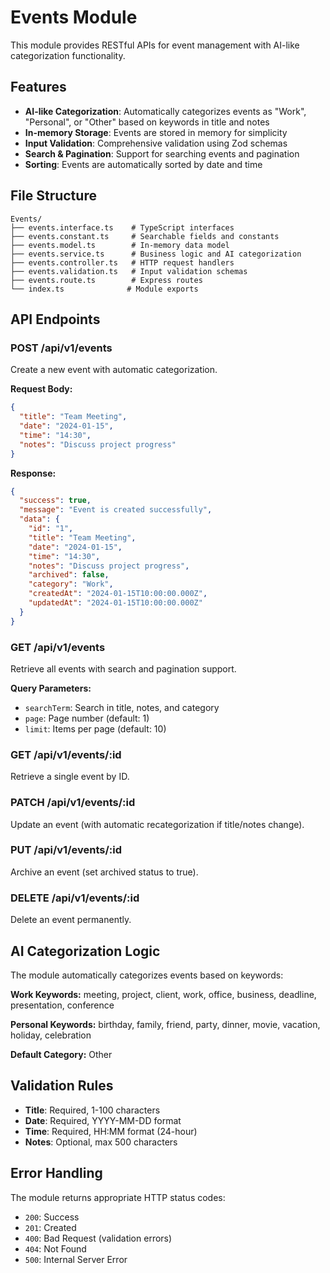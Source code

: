 # Events Module

This module provides RESTful APIs for event management with AI-like categorization functionality.

## Features

- **AI-like Categorization**: Automatically categorizes events as "Work", "Personal", or "Other" based on keywords in title and notes
- **In-memory Storage**: Events are stored in memory for simplicity
- **Input Validation**: Comprehensive validation using Zod schemas
- **Search & Pagination**: Support for searching events and pagination
- **Sorting**: Events are automatically sorted by date and time

## File Structure

```
Events/
├── events.interface.ts    # TypeScript interfaces
├── events.constant.ts     # Searchable fields and constants
├── events.model.ts        # In-memory data model
├── events.service.ts      # Business logic and AI categorization
├── events.controller.ts   # HTTP request handlers
├── events.validation.ts   # Input validation schemas
├── events.route.ts        # Express routes
└── index.ts              # Module exports
```

## API Endpoints

### POST /api/v1/events

Create a new event with automatic categorization.

**Request Body:**

```json
{
  "title": "Team Meeting",
  "date": "2024-01-15",
  "time": "14:30",
  "notes": "Discuss project progress"
}
```

**Response:**

```json
{
  "success": true,
  "message": "Event is created successfully",
  "data": {
    "id": "1",
    "title": "Team Meeting",
    "date": "2024-01-15",
    "time": "14:30",
    "notes": "Discuss project progress",
    "archived": false,
    "category": "Work",
    "createdAt": "2024-01-15T10:00:00.000Z",
    "updatedAt": "2024-01-15T10:00:00.000Z"
  }
}
```

### GET /api/v1/events

Retrieve all events with search and pagination support.

**Query Parameters:**

- `searchTerm`: Search in title, notes, and category
- `page`: Page number (default: 1)
- `limit`: Items per page (default: 10)

### GET /api/v1/events/:id

Retrieve a single event by ID.

### PATCH /api/v1/events/:id

Update an event (with automatic recategorization if title/notes change).

### PUT /api/v1/events/:id

Archive an event (set archived status to true).

### DELETE /api/v1/events/:id

Delete an event permanently.

## AI Categorization Logic

The module automatically categorizes events based on keywords:

**Work Keywords:** meeting, project, client, work, office, business, deadline, presentation, conference

**Personal Keywords:** birthday, family, friend, party, dinner, movie, vacation, holiday, celebration

**Default Category:** Other

## Validation Rules

- **Title**: Required, 1-100 characters
- **Date**: Required, YYYY-MM-DD format
- **Time**: Required, HH:MM format (24-hour)
- **Notes**: Optional, max 500 characters

## Error Handling

The module returns appropriate HTTP status codes:

- `200`: Success
- `201`: Created
- `400`: Bad Request (validation errors)
- `404`: Not Found
- `500`: Internal Server Error
